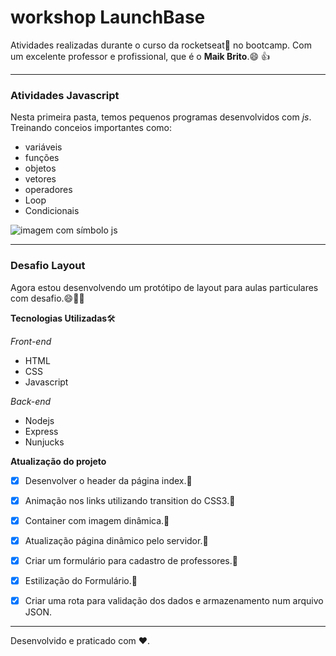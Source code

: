 # workshop LaunchBase
 Atividades realizadas durante o curso da rocketseat:rocket: no bootcamp. Com um excelente professor e profissional, que é o **Maik Brito**.:smile: :+1:

 ***

 ### Atividades Javascript

 Nesta primeira pasta, temos pequenos programas desenvolvidos com *js*. Treinando conceios importantes como:

 * variáveis
 * funções
 * objetos
 * vetores
 * operadores
 * Loop
 * Condicionais

 ![imagem com símbolo js](https://avatars3.githubusercontent.com/u/19951984?s=400&u=4f9cbcbcb7d9ccec422415043a7515465dd09f34&v=4)

 *** 

 ### Desafio Layout

 Agora estou desenvolvendo um protótipo de layout para aulas particulares com desafio.:smile::man_technologist:

 **Tecnologias Utilizadas**:hammer_and_wrench:	

 *Front-end*
 * HTML
 * CSS
 * Javascript
 
 *Back-end*
 * Nodejs
 * Express
 * Nunjucks

 **Atualização do projeto**

- [x] Desenvolver o header da página index.:pushpin:

- [x] Animação nos links utilizando transition do CSS3.:pushpin:

- [x] Container com imagem dinâmica.:pushpin:

- [x] Atualização página dinâmico pelo servidor.:pushpin:

- [x] Criar um formulário para cadastro de professores.:pushpin:

- [x] Estilização do Formulário.:pushpin:

- [x] Criar uma rota para validação dos dados e armazenamento num arquivo JSON.


***

Desenvolvido e praticado com :heart:.




